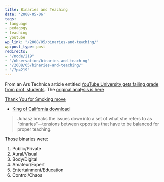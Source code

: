 ```yaml
---
title: Binaries and Teaching
date: '2008-05-06'
tags:
- language
- pedagogy
- teaching
- youtube
wp_link: "/2008/05/binaries-and-teaching/"
wp:post_type: post
redirects:
- "/node/219"
- "/observation/binaries-and-teaching"
- "/2008/05/binaries-and-teaching/"
- "/?p=219"
---
```


From an Ars Technica article entitled [YouTube University gets failing grade from prof, students](http://arstechnica.com/news.ars/post/20080424-youtube-university-gets-failing-grade-from-prof-students.html). The [original analysis is here](http://www.oculture.com/2008/04/teaching_on_youtube.html)

[Thank You for Smoking move](http://www.iucn-tftsg.org/?thank_you_for_smoking)

- [King of California download](http://www.centralbasin.org/blog/?king_of_california)

>

> Juhasz breaks the issues down into a set of what she refers to as "binaries"—tensions between opposites that have to be balanced for proper teaching.

Those binaries were:

1. Public/Private
2. Aural/Visual
3. Body/Digital
4. Amateur/Expert
5. Entertainment/Education
6. Control/Chaos
